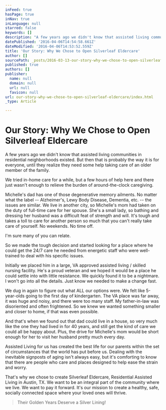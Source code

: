 ```yaml
---
inFeed: true
hasPage: true
inNav: true
inLanguage: null
starred: false
keywords: []
description: "A few years ago we didn't know that assisted living communities in residential neighborhoods existed. But then that is probably the way it is for everyone, until they realize they need some help taking care of an older member of the family."
datePublished: '2016-04-06T14:54:58.661Z'
dateModified: '2016-04-06T14:53:52.559Z'
title: 'Our Story: Why We Chose to Open Silverleaf Eldercare'
author: []
sourcePath: _posts/2016-03-13-our-story-why-we-chose-to-open-silverleaf-eldercare.md
published: true
authors: []
publisher:
  name: null
  domain: null
  url: null
  favicon: null
url: our-story-why-we-chose-to-open-silverleaf-eldercare/index.html
_type: Article

---
```

# Our Story: Why We Chose to Open Silverleaf Eldercare

A few years ago we didn't know that assisted living communities in residential neighborhoods existed. But then that is probably the way it is for everyone, until they realize they need some help taking care of an older member of the family.

We tried in-home care for a while, but a few hours of help here and there just wasn't enough to relieve the burden of around-the-clock caregiving. 

Michelle's dad has one of those degenerative memory ailments. No matter what the label -- Alzheimer's, Lewy Body Disease, Dementia, etc. -- the issues are similar.  We live in another city, so Michelle's mom had taken on the duty of full-time care for her spouse. She's a small lady, so bathing and dressing her husband was a difficult feat of strength and will. It's tough and takes a toll to care for another person so much that you can't really take care of yourself. No weekends. No time off.

I'm sure many of you can relate.

So we made the tough decision and started looking for a place where he could get the 24/7 care he needed from energetic staff who were well-trained to deal with his specific issues. 

Initially we placed him in a large, VA approved assisted living / skilled nursing facility. He's a proud veteran and we hoped it would be a place he could settle into with little resistance. We quickly found it to be a nightmare. I won't go into all the details. Just know we needed to make a change fast.

We dug in again to figure out what ALL our options were. We felt like 5-year-olds going to the first day of kindergarten. The VA place was far away, it was huge and noisy, and there were too many staff. My father-in-law was disoriented and often frightened. So we knew we wanted something smaller and closer to home, if that was even possible. 

And that's when we found out that dad could live in a house, so very much like the one they had lived in for 40 years, and still get the kind of care we could all be happy about. Plus, the drive for Michelle's mom would be short enough for her to visit her husband pretty much every day. 

Assisted Living for us has created the best life for our parents within the set of circumstances that the world has put before us. Dealing with the inevitable signposts of aging isn't always easy, but it's comforting to know that there are people who care and places designed to help ease the strain and worry.

That's why we chose to create Silverleaf Eldercare, Residential Assisted Living in Austin, TX. We want to be an integral part of the community where we live. We want to pay it forward. It's our mission to create a healthy, safe, socially connected space where your loved ones will thrive. 
> 
> Their Golden Years Deserve a Silver Lining!